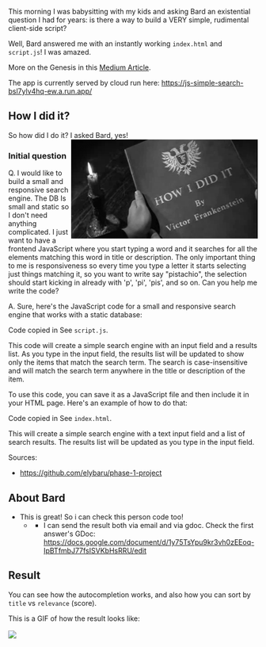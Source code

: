 This morning I was babysitting with my kids and asking Bard an existential question I had for years: is there a way to build a VERY simple, rudimental client-side script?

Well, Bard answered me with an instantly working `index.html` and `script.js`! I was amazed.

More on the Genesis in this <a href="https://medium.com/@palladiusbonton/hey-bard-write-a-responsive-javascript-search-engine-app-for-me-b2585e55385e">Medium Article</a>.

The app is currently served by cloud run here: https://js-simple-search-bsl7ylv4hq-ew.a.run.app/ 

## How I did it?

So how did I do it? I asked Bard, yes!
 <img src='https://github.com/palladius/js-simple-seach/raw/main/app/images/howididit.jpg' height='200' align='right' />

### Initial question

Q. I would like to build a small and responsive search engine. The DB Is small and static so I don't need anything complicated. I just want to have a frontend JavaScript where you start typing a word and it searches for all the elements matching this word in title or description. The only important thing to me is responsiveness so every time you type a letter it starts selecting just things matching it, so you want to write say "pistachio", the selection should start kicking in already with 'p', 'pi', 'pis', and so on. Can you help me write the code?

A. Sure, here's the JavaScript code for a small and responsive search engine that works with a static database:

Code copied in See `script.js`.

This code will create a simple search engine with an input field and a results list. As you type in the input field, the results list will be updated to show only the items that match the search term. The search is case-insensitive and will match the search term anywhere in the title or description of the item.

To use this code, you can save it as a JavaScript file and then include it in your HTML page. Here's an example of how to do that:

Code copied in See `index.html`.

This will create a simple search engine with a text input field and a list of search results. The results list will be updated as you type in the input field.

Sources:

* <https://github.com/elybaru/phase-1-project>

## About Bard

* This is great! So i can check this person code too!
    * * I can send the result both via email and via gdoc. Check the first answer's GDoc: <https://docs.google.com/document/d/1y75TsYpu9kr3vh0zEEoq-IpBTfmbJ77fsISVKbHsRRU/edit>

## Result

You can see how the autocompletion works, and also how you can sort by `title` vs `relevance` (score).

This is a GIF of how the result looks like:

 <img src='https://github.com/palladius/js-simple-seach/raw/main/docs/jsss-video-5x.gif' align='center' />



<!-- 
Video (WIP - I've never embedded a video in my life):
 <video src='docs/jsss-video.mov' width=180/>
 <video src='https://github.com/palladius/js-simple-seach/raw/main/docs/jsss-video.mov' width=180/>
-->

